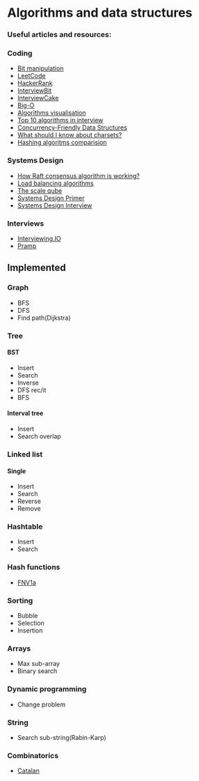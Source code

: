 # Algorithms and data structures
### Useful articles and resources:

### Coding
* [Bit manipulation](https://www.hackerearth.com/ru/practice/basic-programming/bit-manipulation/basics-of-bit-manipulation/tutorial/)
* [LeetCode](https://leetcode.com/)
* [HackerRank](https://www.hackerrank.com/dashboard)
* [InterviewBit](https://www.interviewbit.com/practice/)
* [InterviewCake](https://www.interviewcake.com/)
* [Big-O](http://bigocheatsheet.com/)
* [Algorithms visualisation](https://visualgo.net/en)
* [Top 10 algorithms in interview](https://www.geeksforgeeks.org/top-10-algorithms-in-interview-questions)
* [Concurrency-Friendly Data Structures](http://www.drdobbs.com/parallel/choose-concurrency-friendly-data-structu/208801371)
* [What should I know about charsets?](https://www.joelonsoftware.com/2003/10/08/the-absolute-minimum-every-software-developer-absolutely-positively-must-know-about-unicode-and-character-sets-no-excuses/)
* [Hashing algoritms comparision](https://softwareengineering.stackexchange.com/questions/49550/which-hashing-algorithm-is-best-for-uniqueness-and-speed)

### Systems Design
* [How Raft consensus algorithm is working?](https://raft.github.io/)
* [Load balancing algorithms](https://serverfault.com/questions/112292/what-kind-of-load-balancing-algorithms-are-there)
* [The scale qube](https://microservices.io/articles/scalecube.html)
* [Systems Design Primer](https://github.com/donnemartin/system-design-primer)
* [Systems Design Interview](https://github.com/checkcheckzz/system-design-interview)

### Interviews
* [Interviewing.IO](https://start.interviewing.io/)
* [Pramp](https://www.pramp.com/dashboard)

## Implemented
### Graph
* BFS
* DFS
* Find path(Dijkstra)

### Tree
#### BST

* Insert
* Search
* Inverse
* DFS rec/it
* BFS

#### Interval tree
* Insert
* Search overlap

### Linked list
#### Single
* Insert
* Search
* Reverse
* Remove

### Hashtable

* Insert
* Search

### Hash functions

* [FNV1a](https://en.wikipedia.org/wiki/Fowler%E2%80%93Noll%E2%80%93Vo_hash_function)

### Sorting

* Bubble
* Selection
* Insertion

### Arrays

* Max sub-array
* Binary search

### Dynamic programming

* Change problem

### String

* Search sub-string(Rabin-Karp)

### Combinatorics
* [Catalan](https://en.wikipedia.org/wiki/Catalan_number)
